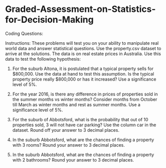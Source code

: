 # Graded-Assessment-on-Statistics-for-Decision-Making


Coding Questions:

Instructions: These problems will test you on your ability to manipulate real world data and answer statistical questions. Use the property.csv dataset to arrive at the solutions. The data is on real estate prices in Australia. Use this data to test the following hypothesis:

1. For the suburb Altona, it is postulated that a typical property sells for $800,000. Use the data at hand to test this assumption. Is the typical property price really $800,000 or has it increased? Use a significance level of 5%.

2. For the year 2016, is there any difference in prices of properties sold in the summer months vs winter months? Consider months from October till March as winter months and rest as summer months. Use a significance level of 5%. 

3. For the suburb of Abbotsford, what is the probability that out of 10 properties sold, 3 will not have car parking? Use the column car in the dataset. Round off your answer to 3 decimal places. 

4. In the suburb Abbotsford, what are the chances of finding a property with 3 rooms? Round your answer to 3 decimal places. 

5. In the suburb Abbotsford, what are the chances of finding a property with 2 bathrooms? Round your answer to 3 decimal places.

